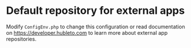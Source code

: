# Default repository for external apps

Modify `ConfigEnv.php` to change this configuration or read documentation on https://developer.hubleto.com to learn more about external app repositories.